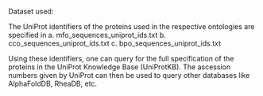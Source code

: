 Dataset used:

The UniProt identifiers of the proteins used in the respective ontologies are specified in
  a. mfo_sequences_uniprot_ids.txt
  b. cco_sequences_uniprot_ids.txt
  c. bpo_sequences_uniprot_ids.txt

Using these identifiers, one can query for the full specification of the proteins in the UniProt Knowledge Base (UniProtKB). 
The ascession numbers given by UniProt can then be used to query other databases like AlphaFoldDB, RheaDB, etc.
